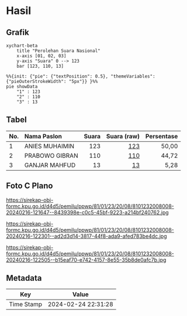 # Hasil

## Grafik

```mermaid
xychart-beta
    title "Perolehan Suara Nasional"
    x-axis [01, 02, 03]
    y-axis "Suara" 0 --> 123
    bar [123, 110, 13]
```

```mermaid
%%{init: {"pie": {"textPosition": 0.5}, "themeVariables": {"pieOuterStrokeWidth": "5px"}} }%%
pie showData
    "1" : 123
    "2" : 110
    "3" : 13
```

## Tabel

| No. | Nama Paslon    | Suara | Suara (raw) | Persentase |
|:--- |:-------------- | -----:| -----------:| ----------:|
| 1   | ANIES MUHAIMIN | 123   | [123][p-1]  | 50,00      |
| 2   | PRABOWO GIBRAN | 110   | [110][p-2]  | 44,72      |
| 3   | GANJAR MAHFUD  | 13    | [13][p-3]   | 5,28       |


[p-1]: https://github.com/gigit-pemilu/pemilu-2024/blob/main/pilpres/hitung-suara/sub/81-maluku/sub/01-maluku-tengah/sub/23-telutih/sub/2008-tehua/sub/008-tps/sub/paslon-1.txt
[p-2]: https://github.com/gigit-pemilu/pemilu-2024/blob/main/pilpres/hitung-suara/sub/81-maluku/sub/01-maluku-tengah/sub/23-telutih/sub/2008-tehua/sub/008-tps/sub/paslon-2.txt
[p-3]: https://github.com/gigit-pemilu/pemilu-2024/blob/main/pilpres/hitung-suara/sub/81-maluku/sub/01-maluku-tengah/sub/23-telutih/sub/2008-tehua/sub/008-tps/sub/paslon-3.txt

## Foto C Plano

https://sirekap-obj-formc.kpu.go.id/d4d5/pemilu/ppwp/81/01/23/20/08/8101232008008-20240216-121647--8439398e-c0c5-45bf-9223-a214bf240762.jpg

https://sirekap-obj-formc.kpu.go.id/d4d5/pemilu/ppwp/81/01/23/20/08/8101232008008-20240216-122301--ad2d3d14-3817-44f8-ada9-afed783be4dc.jpg

https://sirekap-obj-formc.kpu.go.id/d4d5/pemilu/ppwp/81/01/23/20/08/8101232008008-20240216-122505--b15eaf70-e742-4157-8e55-35b8de0afc7b.jpg


## Metadata

| Key        | Value               |
| ---------- | ------------------- |
| Time Stamp | 2024-02-24 22:31:28 |



